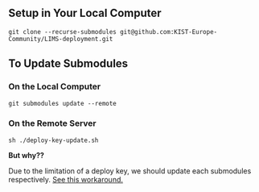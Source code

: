 ## Setup in Your Local Computer
```shell
git clone --recurse-submodules git@github.com:KIST-Europe-Community/LIMS-deployment.git
```

## To Update Submodules

### On the Local Computer
```shell
git submodules update --remote
```

### On the Remote Server

```shell
sh ./deploy-key-update.sh
```

**But why??**

Due to the limitation of a deploy key, we should update each submodules respectively. [See this workaround.](https://stackoverflow.com/questions/41955700/multiple-ssh-keys-with-git-submodules)

